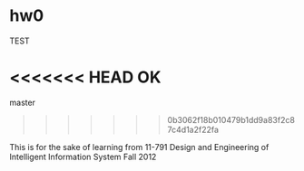 hw0
===

TEST

<<<<<<< HEAD
OK
=======
master
>>>>>>> 0b3062f18b010479b1dd9a83f2c87c4d1a2f22fa

This is for the sake of learning from 11-791 Design and Engineering of Intelligent Information System Fall 2012
